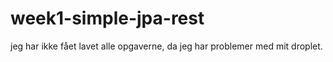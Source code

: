 # week1-simple-jpa-rest
jeg har ikke fået lavet alle opgaverne, da jeg har problemer med mit droplet. 
